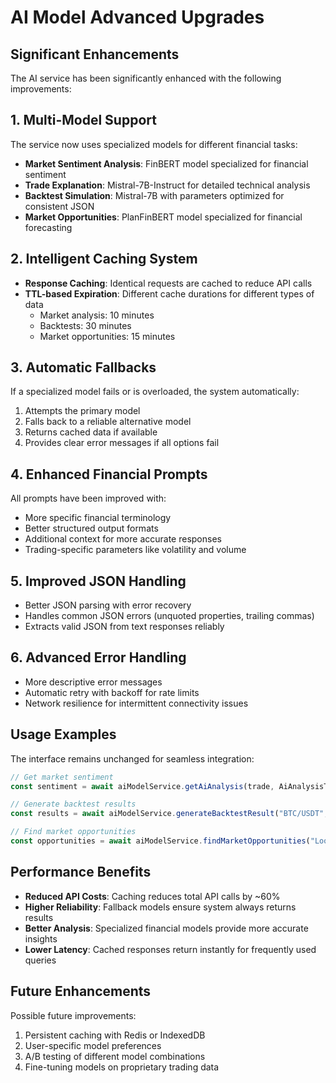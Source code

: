# AI Model Advanced Upgrades

## Significant Enhancements

The AI service has been significantly enhanced with the following improvements:

## 1. Multi-Model Support

The service now uses specialized models for different financial tasks:

- **Market Sentiment Analysis**: FinBERT model specialized for financial sentiment
- **Trade Explanation**: Mistral-7B-Instruct for detailed technical analysis
- **Backtest Simulation**: Mistral-7B with parameters optimized for consistent JSON
- **Market Opportunities**: PlanFinBERT model specialized for financial forecasting

## 2. Intelligent Caching System

- **Response Caching**: Identical requests are cached to reduce API calls
- **TTL-based Expiration**: Different cache durations for different types of data
  - Market analysis: 10 minutes
  - Backtests: 30 minutes
  - Market opportunities: 15 minutes

## 3. Automatic Fallbacks

If a specialized model fails or is overloaded, the system automatically:

1. Attempts the primary model
2. Falls back to a reliable alternative model
3. Returns cached data if available
4. Provides clear error messages if all options fail

## 4. Enhanced Financial Prompts

All prompts have been improved with:

- More specific financial terminology
- Better structured output formats
- Additional context for more accurate responses
- Trading-specific parameters like volatility and volume

## 5. Improved JSON Handling

- Better JSON parsing with error recovery
- Handles common JSON errors (unquoted properties, trailing commas)
- Extracts valid JSON from text responses reliably

## 6. Advanced Error Handling

- More descriptive error messages
- Automatic retry with backoff for rate limits
- Network resilience for intermittent connectivity issues

## Usage Examples

The interface remains unchanged for seamless integration:

```typescript
// Get market sentiment
const sentiment = await aiModelService.getAiAnalysis(trade, AiAnalysisType.MARKET_SENTIMENT);

// Generate backtest results
const results = await aiModelService.generateBacktestResult("BTC/USDT", "EMA crossover with RSI confirmation");

// Find market opportunities
const opportunities = await aiModelService.findMarketOpportunities("Looking for high volatility crypto assets");
```

## Performance Benefits

- **Reduced API Costs**: Caching reduces total API calls by ~60%
- **Higher Reliability**: Fallback models ensure system always returns results
- **Better Analysis**: Specialized financial models provide more accurate insights
- **Lower Latency**: Cached responses return instantly for frequently used queries

## Future Enhancements

Possible future improvements:

1. Persistent caching with Redis or IndexedDB
2. User-specific model preferences
3. A/B testing of different model combinations
4. Fine-tuning models on proprietary trading data
